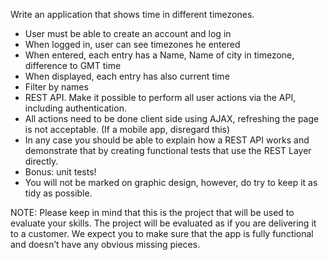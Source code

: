 Write an application that shows time in different timezones.
- User must be able to create an account and log in
- When logged in, user can see timezones he entered
- When entered, each entry has a Name, Name of city in timezone, difference to GMT time
- When displayed, each entry has also current time
- Filter by names
- REST API. Make it possible to perform all user actions via the API, including authentication.
- All actions need to be done client side using AJAX, refreshing the page is not acceptable. (If a mobile app, disregard this)
- In any case you should be able to explain how a REST API works and demonstrate that by creating functional tests that use the REST Layer directly.
- Bonus: unit tests!
- You will not be marked on graphic design, however, do try to keep it as tidy as possible.

NOTE: Please keep in mind that this is the project that will be used to evaluate your skills. The project will be evaluated as if you are delivering it to a customer. We expect you to make sure that the app is fully functional and doesn’t have any obvious missing pieces.
